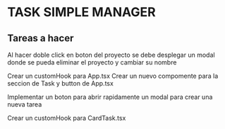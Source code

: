 # TASK SIMPLE MANAGER
## Tareas a hacer

Al hacer doble click en boton del proyecto se debe desplegar un modal donde se pueda eliminar el proyecto y cambiar su nombre

Crear un customHook para App.tsx
Crear un nuevo compomente para la seccion de Task y button de App.tsx

Implementar un boton para abrir rapidamente un modal para crear una nueva tarea

Crear un customHook para CardTask.tsx